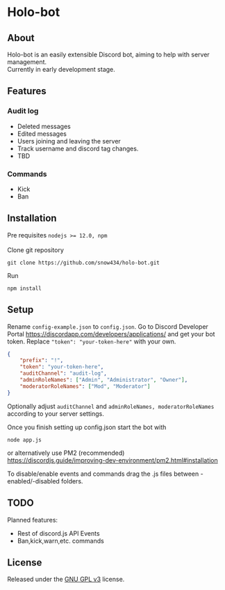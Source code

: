 # Holo-bot

## About
Holo-bot is an easily extensible Discord bot, aiming to help with server management.  
Currently in early development stage.

## Features

### Audit log
- Deleted messages
- Edited messages
- Users joining and leaving the server
- Track username and discord tag changes.
- TBD
### Commands
- Kick
- Ban
  
## Installation
Pre requisites `nodejs >= 12.0, npm`  
<br>
Clone git repository
```
git clone https://github.com/snow434/holo-bot.git
```
Run
```
npm install
```

## Setup
Rename `config-example.json` to `config.json`.
Go to Discord Developer Portal https://discordapp.com/developers/applications/ and get your bot token.
Replace `"token": "your-token-here"` with your own.
```json
{
	"prefix": "!",
	"token": "your-token-here",
	"auditChannel": "audit-log",
	"adminRoleNames": ["Admin", "Administrator", "Owner"],
	"moderatorRoleNames": ["Mod", "Moderator"]
}
```
Optionally adjust `auditChannel` and `adminRoleNames, moderatorRoleNames` according to your server settings.

Once you finish setting up config.json start the bot with
```
node app.js
```
or alternatively use PM2 (recommended)<br> https://discordjs.guide/improving-dev-environment/pm2.html#installation

To disable/enable events and commands drag the .js files between -enabled/-disabled folders.

## TODO
Planned features:
* Rest of discord.js API Events
* Ban,kick,warn,etc. commands

## License

Released under the [GNU GPL v3](https://www.gnu.org/licenses/gpl-3.0.en.html) license.
